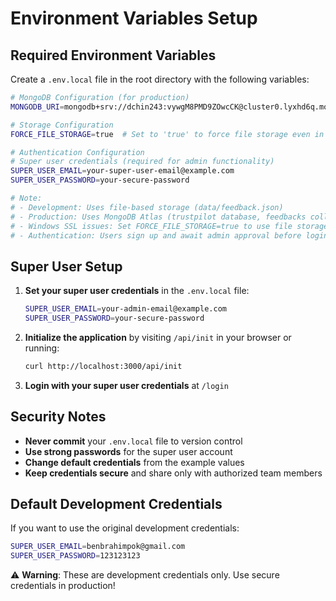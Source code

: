 # Environment Variables Setup

## Required Environment Variables

Create a `.env.local` file in the root directory with the following variables:

```bash
# MongoDB Configuration (for production)
MONGODB_URI=mongodb+srv://dchin243:vywgM8PMD9ZOwcCK@cluster0.lyxhd6q.mongodb.net/?retryWrites=true&w=majority&appName=Cluster0

# Storage Configuration
FORCE_FILE_STORAGE=true  # Set to 'true' to force file storage even in production

# Authentication Configuration
# Super user credentials (required for admin functionality)
SUPER_USER_EMAIL=your-super-user-email@example.com
SUPER_USER_PASSWORD=your-secure-password

# Note: 
# - Development: Uses file-based storage (data/feedback.json)
# - Production: Uses MongoDB Atlas (trustpilot database, feedbacks collection)
# - Windows SSL issues: Set FORCE_FILE_STORAGE=true to use file storage
# - Authentication: Users sign up and await admin approval before login
```

## Super User Setup

1. **Set your super user credentials** in the `.env.local` file:
   ```bash
   SUPER_USER_EMAIL=your-admin-email@example.com
   SUPER_USER_PASSWORD=your-secure-password
   ```

2. **Initialize the application** by visiting `/api/init` in your browser or running:
   ```bash
   curl http://localhost:3000/api/init
   ```

3. **Login with your super user credentials** at `/login`

## Security Notes

- **Never commit** your `.env.local` file to version control
- **Use strong passwords** for the super user account
- **Change default credentials** from the example values
- **Keep credentials secure** and share only with authorized team members

## Default Development Credentials

If you want to use the original development credentials:
```bash
SUPER_USER_EMAIL=benbrahimpok@gmail.com
SUPER_USER_PASSWORD=123123123
```

⚠️ **Warning**: These are development credentials only. Use secure credentials in production!
